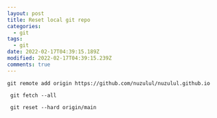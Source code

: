 ```yaml
---
layout: post
title: Reset local git repo
categories:
  - git
tags:
  - git
date: 2022-02-17T04:39:15.189Z
modified: 2022-02-17T04:39:15.239Z
comments: true
---
```

`git remote add origin https://github.com/nuzulul/nuzulul.github.io`

`
git fetch --all`

`
git reset --hard origin/main`
